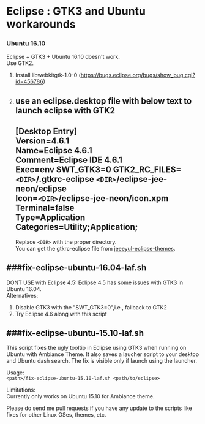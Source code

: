 # Eclipse : GTK3 and Ubuntu workarounds

### Ubuntu 16.10
Eclipse + GTK3 + Ubuntu 16.10 doesn't work.  
Use GTK2.
  1. Install libwebkitgtk-1.0-0 (https://bugs.eclipse.org/bugs/show_bug.cgi?id=456786)
  2. use an eclipse.desktop file with below text to launch eclipse with GTK2  
        -----------------------------------------  
        [Desktop Entry]  
        Version=4.6.1  
        Name=Eclipse 4.6.1  
        Comment=Eclipse IDE 4.6.1  
        Exec=env SWT_GTK3=0 GTK2_RC_FILES=`<DIR>`/.gtkrc-eclipse `<DIR>`/eclipse-jee-neon/eclipse  
        Icon=`<DIR>`/eclipse-jee-neon/icon.xpm  
        Terminal=false  
        Type=Application  
        Categories=Utility;Application;  
        -----------------------------------------  
     Replace `<DIR>` with the proper directory.  
     You can get the gtkrc-eclipse file from [jeeeyul-eclipse-themes](https://github.com/jeeeyul/eclipse-themes/wiki/Linux-Huge-Toolbar-Problem).  

###fix-eclipse-ubuntu-16.04-laf.sh
-------------------------------
DONT USE with Eclipse 4.5: 
Eclipse 4.5 has some issues with GTK3 in Ubuntu 16.04.  
Alternatives:
  1. Disable GTK3 with the "SWT_GTK3=0",i.e., fallback to GTK2
  2. Try Eclipse 4.6 along with this script

###fix-eclipse-ubuntu-15.10-laf.sh
-------------------------------
This script fixes the ugly tooltip in Eclipse using GTK3 when running on Ubuntu with Ambiance Theme.
It also saves a laucher script to your desktop and Ubuntu dash search. The fix is visible only if
launch using the launcher.

Usage:  
`<path>/fix-eclipse-ubuntu-15.10-laf.sh <path/to/eclipse>`

Limitations:  
Currently only works on Ubuntu 15.10 for Ambiance theme.

Please do send me pull requests if you have any update to the scripts like fixes for other Linux OSes, themes, etc.  



